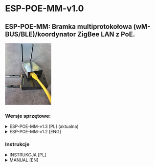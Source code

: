 # ESP-POE-MM-v1.0

## ESP-POE-MM: Bramka multiprotokołowa (wM-BUS/BLE)/koordynator ZigBee LAN z PoE.

 <img src="https://github.com/ficueu/ESPHome-IoT-modules/blob/main/ESP-POE-MM-v1.0/Images/esp-poe-mm1.jpg" width=30% height=30%>


### Wersje sprzętowe:

<details>
<summary> ESP-POE-MM-v1.3 [PL] (aktualna)</summary>


### Funkcje:
* ESP32 z modułem LAN8720,
* zasilanie PoE 802.3af/802.3at (36-57 VDC),
* zasilanie PoE pasywne 12-35V (po zlutowaniu zworki),
* zasilanie DC (złącze śrubowe) 10-57V,
* Złącze USBC do programowania,
* BT proxy lub natywna obsługa urządzeń BT/BLE przez komponenty esphome,
* koordynator ZigBee na układzie CC2652p (do działania wymagany dodatek Z2M/ZHA),
* odbiornik wM-BUS CC1101 (na specjalne zamówienie, wyłącza możliwość używania BT proxy),
* separacja galwaniczna POE <-> peryferia,
* możliwość skonfigurowania 2x MODBUS + 1xCAN (na specjalne zamówienie),
* dedykowane zewnętrzne anteny dla ZigBee, BLE/wM-BUS,
* diody zasilania (czerwona), aktywności (niebieska),
* zewnętrzne złącza śrubowe do podłączenia zewnętrznych czujników itp.,
* wewnętrzne złacza: 10xGPIO (4, 5, 13, 14, 15, 16, 32, 33, 34, 35)
* obudowa wykonana w technologii druku 3D.

Wersja 1.3. posiada wlutowany konwerter RS485 (MODBUS), który może być wykorzystany w przypadku konfiguracji urządzenia jako BLE + ZigBee.

Dla wersji BLE + ZigBee + RS485, na złączu śrubowym, dostępne dla użytkownika są GND, 3.3V, 5V, GPIO4, GPIO5 oraz sygnały A i B dla magistrali RS485.

### NIE NALEŻY URUCHAMIAĆ MODUŁU BEZ PRZYKRECONYCH ANTEN!

## Pliki konfiguracyjne yaml dla ESPHome:

Najnowsza konfiguracja: (BLE+ZigBee+RS485): https://github.com/ficueu/ESPHome-IoT-modules/blob/main/ESP-POE-MM-v1.0/esp-poe-mm-v13-zb-rs.yaml

Plik bin: https://github.com/ficueu/ESPHome-IoT-modules/blob/main/esp-poe-mm-v13-zb-rs-factory-2024.2.2.bin

<img src=https://github.com/ficueu/ESPHome-IoT-modules/blob/main/ESP-POE-MM-v1.0/images/ESP-POE-MM-v1.0-DESC.png width=50% height=50%>


NIEBIESKI: zworki terminatorów 120Ohm - zlutowanie zworki aktywuje terminację linii.

ŻÓŁTY: zworka do aktywacji pasywnego PoE (JP3)


Pinout (górne złącze śrubowe):
```
1: GND
2: +3.3V
3: +5V
4: GPIO13/GPIO14
5: GPIO5/CAN H
6: CAN L/GPIO4
7: GPIO16/RS B (RS1)
8: RS A (RS1)/GPIO15
9: GPIO33/RS B (RS2)
10: RS A (RS2)/GPIO32
```


Pinout (dolne złącze śrubowe):
```
1: VCC (INPUT: 10-57 VDC)
2: GND
```


Pinout (konfiguracyjny):
```
status_led:
  pin:
    number: 2
    inverted: true
   
ethernet:
  type: LAN8720
  mdc_pin: GPIO23
  mdio_pin: GPIO18
  clk_mode: GPIO17_OUT
  phy_addr: 1
  power_pin: GPIO12
 
 
#UART Settings
uart:
  - id: RS1
    rx_pin: GPIO39
    tx_pin: GPIO14
    baud_rate: 9600

  - id: RS2
    rx_pin: GPIO34
    tx_pin: GPIO15
    baud_rate: 9600      


  - id: ZIGBEE
    rx_pin: GPIO34
    tx_pin: GPIO15
    baud_rate: 115200


modbus:
  - id: MODBUS1
    flow_control_pin: 13  
    uart_id: RS1
  - id: MODBUS2
    flow_control_pin: 16  
    uart_id: RS2


canbus:
  - platform: esp32_can
    tx_pin: GPIO5
    rx_pin: GPIO4
    can_id: 1
    bit_rate: 500kbps
 
```


Konfiguracja Z2M:


```
serial:
  port: tcp://YOUR-IP:1234
```

</details>

<details>
<summary> ESP-POE-MM-v1.2 [ENG]</summary>


### Features:
* ESPHome compatible,
* ESP32-S (with U.FL connector) used as BLE receiver, main gateway controller,
* Ebyte E72-2G4M20S1E (CC2652p with U.FL connector) as ZigBee coordinator (on external board),
* POE 802.3af/802.3at (36-57 VDC) with LAN8720,
* passive PoE 12-57V (experimental, need to solder jumper on PCB),
* USBC for flashing, based on CH340C (not recommended for powering),
* power connector: 10-57 VDC (abs max 70V - needs to replace capacitor),
* external connectors: 10xSCREW TERMINALS (3 fixed for: GND, 5V and 3.3V, others for GPIO - they can be shared with Zigbee module or RS485/CAN),
* internal connectors: 10xGPIO (4, 5, 13, 14, 15, 16, 32, 33, 34, 35)
* support for 2xRS485/MODBUS (extended version),
* support for CAN (extended version),
* galvanic separation from PoE or screw terminal voltage input,
* LEDs: power (green) and status (amber),
* external antennas for WiFi/BLE and ZigBee

### DO NOT POWER ON MODULE WITHOUT ANTENNAS

## ESPHome yaml config file
Example ESPHome yaml file (RS485 and CAN): https://github.com/ficueu/ESPHome-IoT-modules/blob/main/ESP-POE-MM-v1.0/esp-poe-mm-v10.yaml

Example ESPHome yaml file (ZigBee): https://github.com/ficueu/ESPHome-IoT-modules/blob/main/ESP-POE-MM-v1.0/esp-poe-mm-v10-zb.yaml

Latest ESPHome ZigBee yaml: https://github.com/ficueu/ESPHome-IoT-modules/blob/main/ESP-POE-MM-v1.0/esp-poe-mm-v12-zb.yaml

Changelog:
v12:
- changed framework to esp-idf for better performance;
- to flash this device with this framework you need to connect device via USB to PC (OTA update might brick device);
v11:
- configuration cleanup;
v10:
- initial release.

<img src=https://github.com/ficueu/ESPHome-IoT-modules/blob/main/ESP-POE-MM-v1.0/images/ESP-POE-MM-v1.0-DESC.png width=50% height=50%>


ORANGE: solder jumpers with 3 pads, connect middle with left or right pad to use right signal (all jumpers has description eg. A|32 - if you want to use signal 32 - solder middle and right pad, to use A signal - solder middle and left pad).


BLUE: termination jumpers - solder jumper to enable 120 Ohm termination on bus.


BROWN: enable jumpers - if you want to use GPIO pins which are shared with transceivers - please disconnect the jumpers.


YELLOW: passive PoE enable jumper.


Pinout (top screw terminal connector):
```
1: GND
2: +3.3V
3: +5V
4: GPIO13/GPIO14
5: GPIO5/CAN H
6: CAN L/GPIO4
7: GPIO16/RS B (RS1)
8: RS A (RS1)/GPIO15
9: GPIO33/RS B (RS2)
10: RS A (RS2)/GPIO32
```


Pinout (bottom screw terminal connector):
```
1: VCC (INPUT: 10-57 VDC)
2: GND
```


Pinout (ESP32 side):
```
status_led:
  pin:
    number: 2
    inverted: true
   
ethernet:
  type: LAN8720
  mdc_pin: GPIO23
  mdio_pin: GPIO18
  clk_mode: GPIO17_OUT
  phy_addr: 1
  power_pin: GPIO12
 
 
#UART Settings
uart:
  - id: RS1
    rx_pin: GPIO39
    tx_pin: GPIO14
    baud_rate: 9600

  - id: RS2
    rx_pin: GPIO34
    tx_pin: GPIO15
    baud_rate: 9600      


  - id: ZIGBEE
    rx_pin: GPIO34
    tx_pin: GPIO15
    baud_rate: 115200


modbus:
  - id: MODBUS1
    flow_control_pin: 13  
    uart_id: RS1
  - id: MODBUS2
    flow_control_pin: 16  
    uart_id: RS2


canbus:
  - platform: esp32_can
    tx_pin: GPIO5
    rx_pin: GPIO4
    can_id: 1
    bit_rate: 500kbps
 
```


ZigBee2MQTT config:


```
serial:
  port: tcp://YOUR-IP:1234
```

</details>

### Instrukcje

<details>
<summary>INSTRUKCJA [PL]</summary>


Moduł jest gotowy do działania, domyślnie włączony jest klient DHCP. Wystarczy podłączyć moduł do switcha PoE, podać adres modułu w konfiguracja Z2M lub ZHA wraz z portem **1234** oraz dodać urządzenie przez integrację ESPHome (urządzenie zostanie wykryte automatycznie).

Dodatkowo można dodać urządzenie do listy urządzeń w dodatku ESPHome - umożliwi to dokładną konfigurację modułu oraz aktualizowanie jego oprogramowania.
1. Zainstaluj dodatek ESPHome: https://my.home-assistant.io/redirect/supervisor_addon/?addon=5c53de3b_esphome&repository_url=https%3A%2F%2Fgithub.com%2Fesphome%2Fhome-assistant-addon
2. Uruchom dodatek i przejdź do jego interfejsu.
3. Kliknij **Adopt** przy nowo wykrytym urządzeniu [ESP32 PoE Multi Gateway v1.3 (ZIGBEE+RS485)].
4. Kliknij **Install** i poczekaj aż oprogramowanie zostanie zainstalowane na urządzeniu.

Konfiguracja dla Z2M (zamień IP-URZADZENIA na adres IP):

```
  port: tcp://IP-URZADZENIA:1234
```

Alternatywnie możesz skorzystać z aliasu adresu IP (nie zawsze ta metoda będzie działała):

```
  port: tcp://esp-poe-mm-v13-zb-rs.local:1234
```


</details>

<details>
<summary>MANUAL [EN]</summary>


Module is ready to use, you can simply plug in into PoE, configure Z2M or ZHA with right IP address and add device to HA via ESPHome integration (device should be automatically recognized by Home Assistant).

Extended setup:

1. Add ESPHome addon to your Home Assistant.
2. Plug device via PoE to network.
3. Click **Adopt** in your ESPHome addon (device should be named ESP32 PoE Multi Gateway).
4. Click **Install** and wait until flashing is done.
5. Click **LOGS** and search for IP address for this device.
6. Add Zigbee2MQTT addon to your Home Assistant.
7. Change config for Zigbee2MQTT addon in **serial:** to:
(note! change only YOUR-IP, port should be always :1234)
```
  port: tcp://YOUR-IP:1234
```
8. Restart Zigbee2MQTT addon.
9. Add device via Home Assistant integration to turn on bluetooth proxy.



Updating ZigBee firmware:
1. Read https://www.zigbee2mqtt.io/guide/adapters/flashing/flashing_via_cc2538-bsl.html
2. Prepare cc2538-bsl tool.
3. Turn on "Zigbee BSL" on your EespHome device integration.
4. Wait 10s.
5. Run cc2538-bsl:
```
python cc2538-bsl.py -b 115200 -p socket://IP-OF-DEVICE:1234 -evw FILENAME.HEX"
```
eg (for IP: 192.168.0.126 and filename: CC1352P2_CC2652P_other_coordinator_20220219.hex):
```
python cc2538-bsl.py -b 115200 -p socket://192.168.0.126:1234 -evw CC1352P2_CC2652P_other_coordinator_20220219.hex
```
6. Wait until firmware was upload and verified successfully, it can take few minutes.


Successfully flashing process:
```
Opening port socket://192.168.0.126:1234, baud 115200
Reading data from CC1352P2_CC2652P_other_coordinator_20220219.hex
Your firmware looks like an Intel Hex file
Connecting to target...
CC1350 PG2.0 (7x7mm): 352KB Flash, 20KB SRAM, CCFG.BL_CONFIG at 0x00057FD8
Primary IEEE Address: XX:XX:XX:XX:XX:XX:XX:XX
    Performing mass erase
Erasing all main bank flash sectors
    Erase done
Writing 360448 bytes starting at address 0x00000000
Write 104 bytes at 0x00057F988
    Write done
Verifying by comparing CRC32 calculations.
    Verified (match: 0x9f4c5825)
```


If error is occured "ERROR: Timeout waiting for ACK/NACK after 'Send data (0x24)'" back to step 3. and try again.

</details>






